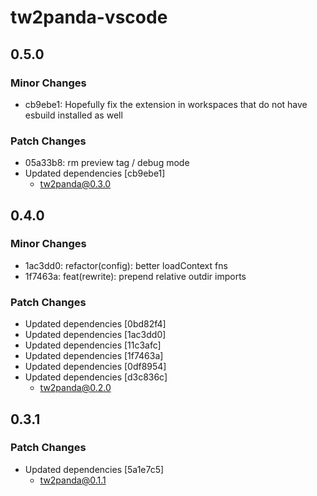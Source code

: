 # tw2panda-vscode

## 0.5.0

### Minor Changes

- cb9ebe1: Hopefully fix the extension in workspaces that do not have esbuild installed as well

### Patch Changes

- 05a33b8: rm preview tag / debug mode
- Updated dependencies [cb9ebe1]
  - tw2panda@0.3.0

## 0.4.0

### Minor Changes

- 1ac3dd0: refactor(config): better loadContext fns
- 1f7463a: feat(rewrite): prepend relative outdir imports

### Patch Changes

- Updated dependencies [0bd82f4]
- Updated dependencies [1ac3dd0]
- Updated dependencies [11c3afc]
- Updated dependencies [1f7463a]
- Updated dependencies [0df8954]
- Updated dependencies [d3c836c]
  - tw2panda@0.2.0

## 0.3.1

### Patch Changes

- Updated dependencies [5a1e7c5]
  - tw2panda@0.1.1
